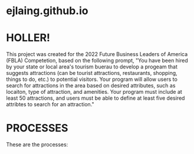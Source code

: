 # ejlaing.github.io

HOLLER!
===
This project was created for the 2022 Future Business Leaders of America (FBLA) Competetion, based on the following prompt, 
"You have been hired by your state or local area's tourism buerau to develop a progeam that suggests attractions (can be tourist attractions, restaurants, shopping, things to do, etc.) to potential visitors. 
Your program will allow users to search for attractions in the area based on desired attributes, such as locaiton, type of attraction, and amenities. 
Your program must include at least 50 attractions, and users must be able to define at least five desired attribtes to search for an attraction."

PROCESSES
===
These are the processes: